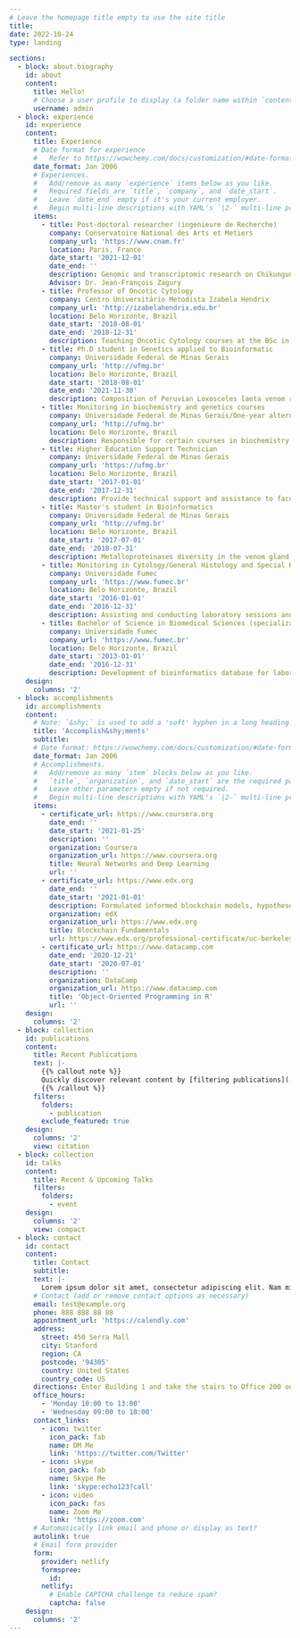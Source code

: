 ```yaml
---
# Leave the homepage title empty to use the site title
title:
date: 2022-10-24
type: landing

sections:
  - block: about.biography
    id: about
    content:
      title: Hello!
      # Choose a user profile to display (a folder name within `content/authors/`)
      username: admin
  - block: experience
    id: experience
    content:
      title: Experience
      # Date format for experience
      #   Refer to https://wowchemy.com/docs/customization/#date-format
      date_format: Jan 2006
      # Experiences.
      #   Add/remove as many `experience` items below as you like.
      #   Required fields are `title`, `company`, and `date_start`.
      #   Leave `date_end` empty if it's your current employer.
      #   Begin multi-line descriptions with YAML's `|2-` multi-line prefix.
      items:
        - title: Post-doctoral researcher (ingenieure de Recherche) 
          company: Conservatoire National des Arts et Metiers
          company_url: 'https://www.cnam.fr'
          location: Paris, France
          date_start: '2021-12-01'
          date_end: ''
          description: Genomic and transcriptomic research on Chikungunya virus infection.
          Advisor: Dr. Jean-François Zagury
        - title: Professor of Oncotic Cytology
          company: Centro Universitário Metodista Izabela Hendrix
          company_url: 'http://izabelahendrix.edu.br'
          location: Belo Horizonte, Brazil
          date_start: '2018-08-01'
          date_end: '2018-12-31'
          description: Teaching Oncotic Cytology courses at the BSc in Biomedical Sciences and assessing students' activities and performance to record their academic progress.
        - title: Ph.D student in Genetics applied to Bioinformatic
          company: Universidade Federal de Minas Gerais
          company_url: 'http://ufmg.br'
          location: Belo Horizonte, Brazil
          date_start: '2018-08-01'
          date_end: '2021-11-30'
          description: Composition of Peruvian Loxosceles laeta venom revealed through NGS transcriptomic analysis and the development of the computational tool PepLess.
        - title: Monitoring in biochemistry and genetics courses
          company: Universidade Federal de Minas Gerais/One-year alternating at Sys2Diag - Montpellier
          company_url: 'http://ufmg.br'
          location: Belo Horizonte, Brazil
          description: Responsible for certain courses in biochemistry and genetics (as a doctoral assistant) from the chair professor.
        - title: Higher Education Support Technician
          company: Universidade Federal de Minas Gerais
          company_url: 'https://ufmg.br'
          location: Belo Horizonte, Brazil
          date_start: '2017-01-01'
          date_end: '2017-12-31'
          description: Provide technical support and assistance to faculty and students in laboratory experiments and research projects.
        - title: Master's student in Bioinformatics
          company: Universidade Federal de Minas Gerais
          company_url: 'http://ufmg.br'
          location: Belo Horizonte, Brazil
          date_start: '2017-07-01'
          date_end: '2018-07-31'
          description: Metalloproteinases diversity in the venom gland of Peruvian spider Loxosceles laeta revealed by transcriptome analysis.
        - title: Monitoring in Cytology/General Histology and Special Histology courses
          company: Universidade Fumec
          company_url: 'https://www.fumec.br'
          location: Belo Horizonte, Brazil
          date_start: '2016-01-01'
          date_end: '2016-12-31'
          description: Assisting and conducting laboratory sessions and guiding students during practical exercises.
        - title: Bachelor of Science in Biomedical Sciences (specialization in clinical analysis and molecular biology)
          company: Universidade Fumec
          company_url: 'https://www.fumec.br'
          location: Belo Horizonte, Brazil
          date_start: '2013-01-01'
          date_end: '2016-12-31'
          description: Development of bioinformatics database for laboratory management.
    design:
      columns: '2'
  - block: accomplishments
    id: accomplishments
    content:
      # Note: `&shy;` is used to add a 'soft' hyphen in a long heading.
      title: 'Accomplish&shy;ments'
      subtitle:
      # Date format: https://wowchemy.com/docs/customization/#date-format
      date_format: Jan 2006
      # Accomplishments.
      #   Add/remove as many `item` blocks below as you like.
      #   `title`, `organization`, and `date_start` are the required parameters.
      #   Leave other parameters empty if not required.
      #   Begin multi-line descriptions with YAML's `|2-` multi-line prefix.
      items:
        - certificate_url: https://www.coursera.org
          date_end: ''
          date_start: '2021-01-25'
          description: ''
          organization: Coursera
          organization_url: https://www.coursera.org
          title: Neural Networks and Deep Learning
          url: ''
        - certificate_url: https://www.edx.org
          date_end: ''
          date_start: '2021-01-01'
          description: Formulated informed blockchain models, hypotheses, and use cases.
          organization: edX
          organization_url: https://www.edx.org
          title: Blockchain Fundamentals
          url: https://www.edx.org/professional-certificate/uc-berkeleyx-blockchain-fundamentals
        - certificate_url: https://www.datacamp.com
          date_end: '2020-12-21'
          date_start: '2020-07-01'
          description: ''
          organization: DataCamp
          organization_url: https://www.datacamp.com
          title: 'Object-Oriented Programming in R'
          url: ''
    design:
      columns: '2'
  - block: collection
    id: publications
    content:
      title: Recent Publications
      text: |-
        {{% callout note %}}
        Quickly discover relevant content by [filtering publications](./publication/).
        {{% /callout %}}
      filters:
        folders:
          - publication
        exclude_featured: true
    design:
      columns: '2'
      view: citation
  - block: collection
    id: talks
    content:
      title: Recent & Upcoming Talks
      filters:
        folders:
          - event
    design:
      columns: '2'
      view: compact
  - block: contact
    id: contact
    content:
      title: Contact
      subtitle:
      text: |-
        Lorem ipsum dolor sit amet, consectetur adipiscing elit. Nam mi diam, venenatis ut magna et, vehicula efficitur enim.
      # Contact (add or remove contact options as necessary)
      email: test@example.org
      phone: 888 888 88 88
      appointment_url: 'https://calendly.com'
      address:
        street: 450 Serra Mall
        city: Stanford
        region: CA
        postcode: '94305'
        country: United States
        country_code: US
      directions: Enter Building 1 and take the stairs to Office 200 on Floor 2
      office_hours:
        - 'Monday 10:00 to 13:00'
        - 'Wednesday 09:00 to 10:00'
      contact_links:
        - icon: twitter
          icon_pack: fab
          name: DM Me
          link: 'https://twitter.com/Twitter'
        - icon: skype
          icon_pack: fab
          name: Skype Me
          link: 'skype:echo123?call'
        - icon: video
          icon_pack: fas
          name: Zoom Me
          link: 'https://zoom.com'
      # Automatically link email and phone or display as text?
      autolink: true
      # Email form provider
      form:
        provider: netlify
        formspree:
          id:
        netlify:
          # Enable CAPTCHA challenge to reduce spam?
          captcha: false
    design:
      columns: '2'
---
```

